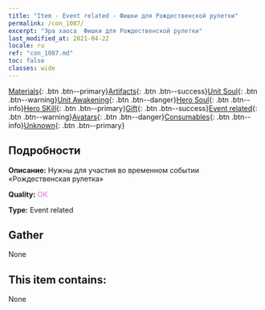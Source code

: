 ```yaml
---
title: "Item - Event related - Фишки для Рождественской рулетки"
permalink: /con_1087/
excerpt: "Эра хаоса  Фишки для Рождественской рулетки"
last_modified_at: 2021-04-22
locale: ru
ref: "con_1087.md"
toc: false
classes: wide
---
```

 [Materials](/ItemsRU/){: .btn .btn--primary}[Artifacts](/ItemsRU/Artifacts/){: .btn .btn--success}[Unit Soul](/ItemsRU/UnitSoul/){: .btn .btn--warning}[Unit Awakening](/ItemsRU/UnitAwakening/){: .btn .btn--danger}[Hero Soul](/ItemsRU/HeroSoul/){: .btn .btn--info}[Hero SKill](/ItemsRU/HeroSkill/){: .btn .btn--primary}[Gift](/ItemsRU/Gift/){: .btn .btn--success}[Event related](/ItemsRU/Events/){: .btn .btn--warning}[Avatars](/ItemsRU/Avatars/){: .btn .btn--danger}[Consumables](/ItemsRU/Consumables/){: .btn .btn--info}[Unknown](/ItemsRU/Unknown/){: .btn .btn--primary}

## Подробности
 **Описание:** Нужны для участия во временном событии «Рождественская рулетка»

 **Quality:** <span style="color: #DA70D6">OK</span>

 **Type:** Event related

## Gather

  None

## This item contains:

  None

